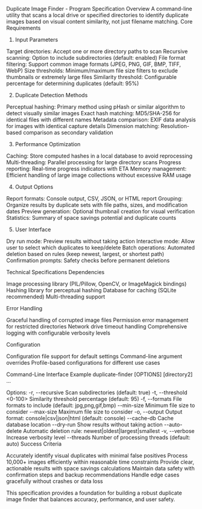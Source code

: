 Duplicate Image Finder - Program Specification
Overview
A command-line utility that scans a local drive or specified directories to identify duplicate images based on visual content similarity, not just filename matching.
Core Requirements
1. Input Parameters

Target directories: Accept one or more directory paths to scan
Recursive scanning: Option to include subdirectories (default: enabled)
File format filtering: Support common image formats (JPEG, PNG, GIF, BMP, TIFF, WebP)
Size thresholds: Minimum/maximum file size filters to exclude thumbnails or extremely large files
Similarity threshold: Configurable percentage for determining duplicates (default: 95%)

2. Duplicate Detection Methods

Perceptual hashing: Primary method using pHash or similar algorithm to detect visually similar images
Exact hash matching: MD5/SHA-256 for identical files with different names
Metadata comparison: EXIF data analysis for images with identical capture details
Dimension matching: Resolution-based comparison as secondary validation

3. Performance Optimization

Caching: Store computed hashes in a local database to avoid reprocessing
Multi-threading: Parallel processing for large directory scans
Progress reporting: Real-time progress indicators with ETA
Memory management: Efficient handling of large image collections without excessive RAM usage

4. Output Options

Report formats: Console output, CSV, JSON, or HTML report
Grouping: Organize results by duplicate sets with file paths, sizes, and modification dates
Preview generation: Optional thumbnail creation for visual verification
Statistics: Summary of space savings potential and duplicate counts

5. User Interface

Dry run mode: Preview results without taking action
Interactive mode: Allow user to select which duplicates to keep/delete
Batch operations: Automated deletion based on rules (keep newest, largest, or shortest path)
Confirmation prompts: Safety checks before permanent deletions

Technical Specifications
Dependencies

Image processing library (PIL/Pillow, OpenCV, or ImageMagick bindings)
Hashing library for perceptual hashing
Database for caching (SQLite recommended)
Multi-threading support

Error Handling

Graceful handling of corrupted image files
Permission error management for restricted directories
Network drive timeout handling
Comprehensive logging with configurable verbosity levels

Configuration

Configuration file support for default settings
Command-line argument overrides
Profile-based configurations for different use cases

Command-Line Interface Example
duplicate-finder [OPTIONS] <directory1> [directory2] ...

Options:
  -r, --recursive         Scan subdirectories (default: true)
  -t, --threshold <0-100> Similarity threshold percentage (default: 95)
  -f, --formats <list>    File formats to include (default: jpg,png,gif,bmp)
  --min-size <bytes>      Minimum file size to consider
  --max-size <bytes>      Maximum file size to consider
  -o, --output <format>   Output format: console|csv|json|html (default: console)
  --cache-db <path>       Cache database location
  --dry-run              Show results without taking action
  --auto-delete <rule>    Automatic deletion rule: newest|oldest|largest|smallest
  -v, --verbose          Increase verbosity level
  --threads <n>          Number of processing threads (default: auto)
Success Criteria

Accurately identify visual duplicates with minimal false positives
Process 10,000+ images efficiently within reasonable time constraints
Provide clear, actionable results with space savings calculations
Maintain data safety with confirmation steps and backup recommendations
Handle edge cases gracefully without crashes or data loss

This specification provides a foundation for building a robust duplicate image finder that balances accuracy, performance, and user safety.